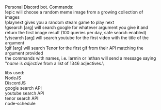 Personal Discord bot. Commands:\
!epic will choose a random meme image from a growing collection of images\
!playnext gives you a random steam game to play next\
!gsearch [arg] will search google for whatever argument you give it and return the first image result (100 queries per day, safe search enabled)\
!ytsearch [arg] will search youtube for the first video with the title of the argument\
!gif [arg] will search Tenor for the first gif from their API matching the argument provided\
the commands with names, i.e. !armin or !ethan will send a message saying "*name* is *adjective* from a list of 1346 adjectives.\

libs used:\
NodeJS\
DiscordJS\
google search API\
youtube search API\
tenor search API\
node-schedule

